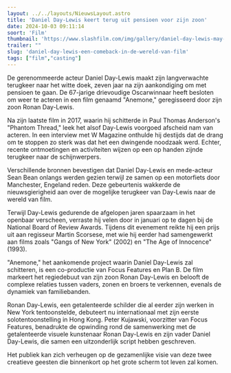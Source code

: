 ```yaml
---
layout: ../../layouts/NieuwsLayout.astro
title: 'Daniel Day-Lewis keert terug uit pensioen voor zijn zoon'
date: 2024-10-03 09:11:14
soort: 'Film'
thumbnail: 'https://www.slashfilm.com/img/gallery/daniel-day-lewis-may-have-unretired-for-a-new-project-and-he-looks-unrecognizable/intro-1727797070.jpg'
trailer: ""
slug: 'daniel-day-lewis-een-comeback-in-de-wereld-van-film'
tags: ["film","casting"]
---
```


De gerenommeerde acteur Daniel Day-Lewis maakt zijn langverwachte terugkeer naar het witte doek, zeven jaar na zijn aankondiging om met pensioen te gaan. De 67-jarige drievoudige Oscarwinnaar heeft besloten om weer te acteren in een film genaamd "Anemone," geregisseerd door zijn zoon Ronan Day-Lewis.

Na zijn laatste film in 2017, waarin hij schitterde in Paul Thomas Anderson's "Phantom Thread," leek het alsof Day-Lewis voorgoed afscheid nam van acteren. In een interview met W Magazine onthulde hij destijds dat de drang om te stoppen zo sterk was dat het een dwingende noodzaak werd. Echter, recente ontmoetingen en activiteiten wijzen op een op handen zijnde terugkeer naar de schijnwerpers.

Verschillende bronnen bevestigen dat Daniel Day-Lewis en mede-acteur Sean Bean onlangs werden gezien terwijl ze samen op een motorfiets door Manchester, Engeland reden. Deze gebeurtenis wakkerde de nieuwsgierigheid aan over de mogelijke terugkeer van Day-Lewis naar de wereld van film.

Terwijl Day-Lewis gedurende de afgelopen jaren spaarzaam in het openbaar verscheen, verraste hij velen door in januari op te dagen bij de National Board of Review Awards. Tijdens dit evenement reikte hij een prijs uit aan regisseur Martin Scorsese, met wie hij eerder had samengewerkt aan films zoals "Gangs of New York" (2002) en "The Age of Innocence" (1993).

"Anemone," het aankomende project waarin Daniel Day-Lewis zal schitteren, is een co-productie van Focus Features en Plan B. De film markeert het regiedebuut van zijn zoon Ronan Day-Lewis en belooft de complexe relaties tussen vaders, zonen en broers te verkennen, evenals de dynamiek van familiebanden.

Ronan Day-Lewis, een getalenteerde schilder die al eerder zijn werken in New York tentoonstelde, debuteert nu internationaal met zijn eerste solotentoonstelling in Hong Kong. Peter Kujawski, voorzitter van Focus Features, benadrukte de opwinding rond de samenwerking met de getalenteerde visuele kunstenaar Ronan Day-Lewis en zijn vader Daniel Day-Lewis, die samen een uitzonderlijk script hebben geschreven.

Het publiek kan zich verheugen op de gezamenlijke visie van deze twee creatieve geesten die binnenkort op het grote scherm tot leven zal komen.
